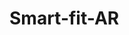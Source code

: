 # Smart-fit-AR

<!-- try ko lang ipush gawa ni aki1104 -->
<!-- try lang ulit -->
<!-- testing via leander github -->
<!-- TESTING AFTER CHATGPT -->